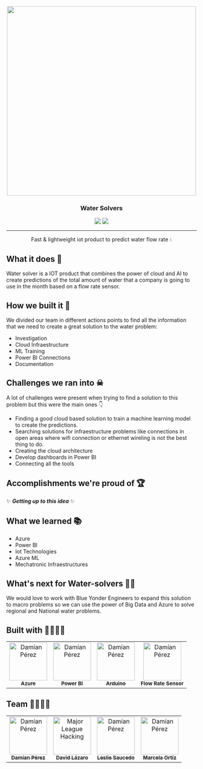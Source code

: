
<div align="center">

  <img src="https://user-images.githubusercontent.com/57787993/192134786-5c7c0b48-390d-4828-b589-3e188d14ee94.png" width="500px"/>
  <h3>Water Solvers</h3>
</div>

<div align="center">
  <img src="https://img.shields.io/badge/status-active-success.svg"/>
  <img src="https://img.shields.io/badge/license-GNU-blue.svg"/>
</div>

---

<p align="center"> Fast &amp; lightweight iot product to predict water flow rate 💧 
    <br> 
</p>




## What it does 🤔
Water solver is a IOT product that combines the power of cloud and AI to create predictions of the total amount of water that a company is going to use in the month based on a flow rate sensor.

## How we built it 🔨
We divided our team in different actions points to find all the information that we need to create a great solution to the water problem: 
- Investigation
- Cloud Infraestructure 
- ML Training 
- Power BI Connections 
- Documentation

## Challenges we ran into ☠ 
A lot of challenges were present when trying to find a solution to this problem but this were the main ones 👇
- Finding a good cloud based solution to train a machine learning model to create the predictions.
- Searching solutions for infraestructure problems like connections in open areas where wifi connection or ethernet wireling is not the best thing to do.
- Creating the cloud architecture 
- Develop dashboards in Power BI
- Connecting all the tools 

## Accomplishments we're proud of 🏆
✨ ***Getting up to this idea*** ✨

## What we learned 📚
- Azure 
- Power BI
- Iot Technologies
- Azure ML
- Mechatronic Infraestructures

## What's next for Water-solvers 🧗‍♀️
We would love to work with Blue Yonder Engineers to expand this solution to macro problems so we can use the power of Big Data and Azure to solve regional and National water problems.

## Built with 👷‍♂️👷‍♀️
<table>
<tr>
    <td align="center">
            <img src="https://upload.wikimedia.org/wikipedia/commons/thumb/f/fa/Microsoft_Azure.svg/2048px-Microsoft_Azure.svg.png" width="100;" alt="Damían Pérez"/>
            <br />
            <sub><b>Azure</b></sub>
    </td>
    <td align="center">
            <img src="https://1000marcas.net/wp-content/uploads/2022/08/Microsoft-Power-BI-Logo.png" width="100;" alt="Damían Pérez"/>
            <br />
            <sub><b>Power BI</b></sub>
    </td>
    <td align="center">
            <img src="https://upload.wikimedia.org/wikipedia/commons/thumb/5/5b/Arduino_Logo_Registered.svg/1200px-Arduino_Logo_Registered.svg.png" width="100;" alt="Damían Pérez"/>
            <br />
            <sub><b>Arduino</b></sub>
    </td>
    <td align="center">
            <img src="https://m.media-amazon.com/images/I/81gXo1KEouL._SL1500_.jpg" width="100;" alt="Damían Pérez"/>
            <br />
            <sub><b>Flow Rate Sensor</b></sub>
    </td>
    </tr>
</table>

## Team 👨‍💻👩‍💻
<table>
<tr>
    <td align="center">
        <a href="https://github.com/damianprzhdz"> 
            <img src="https://pbs.twimg.com/profile_images/1546314659749306371/swEKh_1X_400x400.jpg" width="100;" alt="Damían Pérez"/>
            <br />
            <sub><b>Damían Pérez</b></sub>
        </a>
    </td>
    <td align="center">
        <a href="https://github.com/David-Lazaro-Fernandez"> 
            <img src="https://avatars.githubusercontent.com/u/57787993?s=400&u=eab175b2d6c41338891c8e71335322d1dcb6f0ad&v=4" width="100;" alt="Major League Hacking"/>
            <br />
            <sub><b>David Lázaro</b></sub>
        </a>
    </td>
    <td align="center">
        <a href="https://github.com/LeslieSaucedo"> 
            <img src="https://pbs.twimg.com/profile_images/1551703732534001665/mF3tqa5f_400x400.jpg" width="100;" alt="Damían Pérez"/>
            <br />
            <sub><b>Leslie Saucedo</b></sub>
        </a>
    </td>
    <td align="center">
        <a href="https://github.com/damianprzhdz"> 
            <img src="https://media-exp1.licdn.com/dms/image/C4D03AQGeUu6atCVOWA/profile-displayphoto-shrink_200_200/0/1626629483465?e=1669852800&v=beta&t=YEHcjsDDdpCfV7ByXY86n1oRdzY0l_QxPsQcWwwwSWA" width="100;" alt="Damían Pérez"/>
            <br />
            <sub><b>Marcela Ortíz</b></sub>
        </a>
    </td>
    </tr>
</table>
